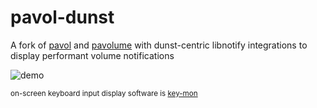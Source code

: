 # pavol-dunst
A fork of [pavol](https://github.com/dturing/pavol) and [pavolume](https://github.com/andornaut/pavolume) with dunst-centric libnotify integrations to display performant volume notifications

![demo](https://user-images.githubusercontent.com/85039141/143789483-ebb2ee4f-c4d4-48c2-9476-1b6da7ea4bb7.gif)

<sub>on-screen keyboard input display software is [key-mon](https://github.com/critiqjo/key-mon)</sub>